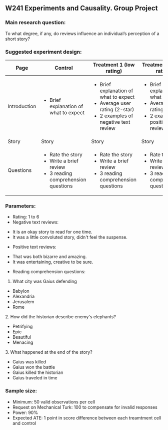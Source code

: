 ## W241 Experiments and Causality. Group Project

### Main research question:

To what degree, if any, do reviews influence an individual’s perception of a short story?


### Suggested experiment design:


| Page         | Control                               | Treatment 1 (low rating)              | Treatment 2 (high rating)             |
|--------------|---------------------------------------|---------------------------------------|---------------------------------------|
| Introduction | <ul><li>Brief explanation of what to expect</li></ul> | <ul><li>Brief explanation of what to expect</li><li>Average user rating (2-star)</li><li>2 examples of negative text review</li></ul> | <ul><li>Brief explanation of what to expect</li><li>Average user rating (5-star)</li><li>2 examples of positive text review</li></ul> |
| Story        | Story | Story | Story |
| Questions    | <ul><li>Rate the story</li><li>Write a brief review</li><li>3 reading comprehension questions</li></ul>| <ul><li>Rate the story</li><li>Write a brief review</li><li>3 reading comprehension questions</li></ul> | <ul><li>Rate the story</li><li>Write a brief review</li><li>3 reading comprehension questions</li></ul> |


### Parameters:

 * Rating: 1 to 6
 * Negative text reviews:

 <ul><li>It is an okay story to read for one time. </li><li>It was a little convoluted story, didn't feel the suspense. </li></ul>

 - Positive text reviews:

<ul><li>That was both bizarre and amazing. </li><li>It was entertaining, creative to be sure. </li></ul>

 - Reading comprehension questions:

  1. What city was Gaius defending
 <ul><li>Babylon</li><li>Alexandria</li><li>Jerusalem</li><li>Rome</li></ul>
  2. How did the historian describe enemy's elephants?
 <ul><li>Petrifying</li><li>Epic</li><li>Beautiful</li><li>Menacing</li></ul>
  3. What happened at the end of the story?
 <ul><li>Gaius was killed</li><li>Gaius won the battle</li><li>Gaius killed the historian</li><li>Gaius traveled in time</li></ul>

### Sample size:

 - Minimum: 50 valid observations per cell
 - Request on Mechanical Turk: 100 to compensate for invalid responses
 - Power: 90%
 - Expected ATE: 1 point in score difference between each treamtment cell and control
